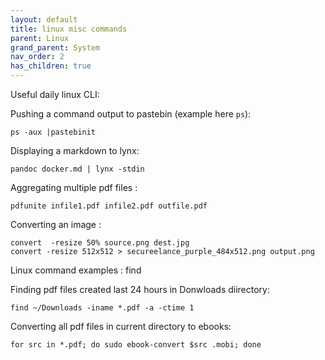```yaml
---
layout: default
title: linux misc commands
parent: Linux
grand_parent: System
nav_order: 2
has_children: true
---
```


Useful daily linux CLI:

Pushing a command output to pastebin (example here ```ps```):
```
ps -aux |pastebinit
```
Displaying a markdown to lynx: 
```
pandoc docker.md | lynx -stdin
```

Aggregating multiple pdf files :
```
pdfunite infile1.pdf infile2.pdf outfile.pdf
```

Converting an image :
```
convert  -resize 50% source.png dest.jpg
convert -resize 512x512 > secureelance_purple_484x512.png output.png
```
Linux command examples : find

Finding pdf files created last 24 hours in Donwloads diirectory:
```
find ~/Downloads -iname *.pdf -a -ctime 1
```

Converting all pdf files in current directory to ebooks:
```
for src in *.pdf; do sudo ebook-convert $src .mobi; done
```
